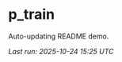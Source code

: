 # p_train

Auto-updating README demo.

<!--START_SECTION:status-->
_Last run: 2025-10-24 15:25 UTC_
<!--END_SECTION:status-->

















































































































































































































































































































































































































































































































































































































































































































































































































































































































































































































































































































































































































































































































































































































































